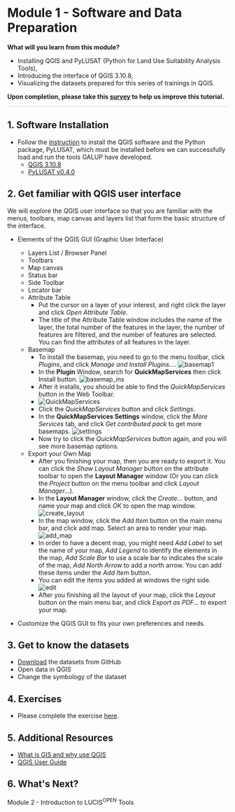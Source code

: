 # Module 1 - Software and Data Preparation

**What will you learn from this module?**

- Installing QGIS and PyLUSAT (Python for Land Use Suitability Analysis Tools),
- Introducing the interface of QGIS 3.10.8,
- Visualizing the datasets prepared for this series of trainings in QGIS.

**Upon completion, please take this [survey](https://docs.google.com/document/d/1p1oy635ZMgXBcyxPJPv2Je-62xTVaNV6xCtltQYvde0/edit)
to help us improve this tutorial.**

<hr style="height:1px;border-width:0;background-color:LightGray"> </hr>

## 1. Software Installation

- Follow the [instruction](https://github.com/chjch/lucis_qgis/wiki/Installation)
  to install the QGIS software and the Python package, PyLUSAT, which must be
  installed before we can successfully load and run the tools GALUP have
  developed.
  - [QGIS 3.10.8](https://qgis.org/en/site/)
  - [PyLUSAT v0.4.0](https://pypi.org/project/pylusat/)

## 2. Get familiar with QGIS user interface

We will explore the QGIS user interface so that you are familiar with the
menus, toolbars, map canvas and layers list that form the basic structure of
the interface.

- Elements of the QGIS GUI (Graphic User Interface)
  - Layers List / Browser Panel
  - Toolbars
  - Map canvas
  - Status bar
  - Side Toolbar
  - Locator bar
  - Attribute Table
    - Put the cursor on a layer of your interest, and right click the layer and click _Open Attribute Table_.
    - The title of the Attribute Table window includes the name of the layer, the total number of the features in the layer, the number of features are filtered, and the number of features are selected. You can find the attributes of all features in the layer.
  - Basemap
    - To install the basemap, you need to go to the menu toolbar, click _Plugins_, and click _Manage and Install Plugins..._. ![basemap1](../../../images/Basemap/basemap.png)
    - In the **Plugin** Window, search for **QuickMapServices** then click Install button. ![basemap_ins](../../../images/Basemap/quick_map_ins.png)
    - After it installs, you should be able to find the _QuickMapServices_ button in the Web Toolbar.
    - ![QuickMapServices](../../../images/Basemap/quick_service.png)
    - Click the _QuickMapServices_ button and click _Settings_.
    - In the **QuickMapServices Settings** window, click the _More Services_ tab, and click _Get contributed pack_ to get more basemaps.
    ![settings](../../../images/Basemap/settings.png)
    - Now try to click the _QuickMapServices_ button again, and you will see more basemap options.
  - Export your Own Map
    - After you finishing your map, then you are ready to export it. You can click the _Show Layout Manager_ button on the attribute toolbar to open the **Layout Manager** window (Or you can click the _Project_ button on the menu toolbar and click _Layout Manager..._).
    - In the **Layout Manager** window, click the _Create..._ button, and name your map and click _OK_ to open the map window.![create_layout](../../../images/Export_ur_own_map/layout_manager.png)
    - In the map window, click the _Add Item_ button on the main menu bar, and click add map. Select an area to render your map. ![add_map](../../../images/Export_ur_own_map/add_map.gif)
    - In order to have a decent map, you might need _Add Label_ to set the name of your map, _Add Legend_ to identify the elements in the map, _Add Scale Bar_ to use a scale bar to indicates the scale of the map, _Add North Arrow_ to add a north arrow. You can add these items under the _Add Item_ button.
    - You can edit the items you added at windows the right side.
    ![edit](../../../images/Export_ur_own_map/edit.png)
    - After you finishing all the layout of your map, click the _Layout_ button on the main menu bar, and click _Export as PDF..._ to export your map.
  
- Customize the QGIS GUI to fits your own preferences and needs.

## 3. Get to know the datasets

- [Download](https://github.com/chjch/lucis_qgis) the datasets from GitHub
- Open data in QGIS
- Change the symbology of the dataset

## 4. Exercises

- Please complete the exercise [here](https://github.com/chjch/lucis_qgis).

## 5. Additional Resources

- [What is GIS and why use QGIS](https://www.youtube.com/watch?v=8oEnJvLzDnQ)
- [QGIS User Guide](https://docs.qgis.org/3.16/en/docs/user_manual/)

## 6. What's Next?

Module 2 - Introduction to LUCIS<sup>OPEN</sup> Tools